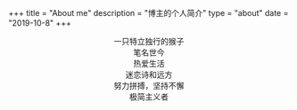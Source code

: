 +++
title = "About me"
description = "博主的个人简介"
type = "about"
date = "2019-10-8"
+++

<center>一只特立独行的猴子</center>

<center>笔名世今</center>

<center>热爱生活</center>

<center>迷恋诗和远方</center>

<center>努力拼搏，坚持不懈</center>

<center>极简主义者</center>





